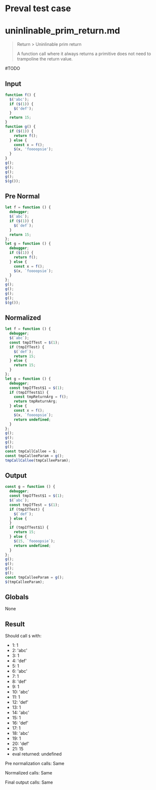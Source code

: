 # Preval test case

# uninlinable_prim_return.md

> Return > Uninlinable prim return
>
> A function call where it always returns a primitive does not need to trampoline the return value.

#TODO

## Input

`````js filename=intro
function f() {
  $('abc');
  if ($(1)) {
    $('def');
  }
  return 15;
}
function g() {
  if ($(1)) {
    return f();
  } else {
    const x = f();
    $(x, 'foooopsie');
  }
}
g();
g();
g();
g();
$(g());
`````

## Pre Normal

`````js filename=intro
let f = function () {
  debugger;
  $(`abc`);
  if ($(1)) {
    $(`def`);
  }
  return 15;
};
let g = function () {
  debugger;
  if ($(1)) {
    return f();
  } else {
    const x = f();
    $(x, `foooopsie`);
  }
};
g();
g();
g();
g();
$(g());
`````

## Normalized

`````js filename=intro
let f = function () {
  debugger;
  $(`abc`);
  const tmpIfTest = $(1);
  if (tmpIfTest) {
    $(`def`);
    return 15;
  } else {
    return 15;
  }
};
let g = function () {
  debugger;
  const tmpIfTest$1 = $(1);
  if (tmpIfTest$1) {
    const tmpReturnArg = f();
    return tmpReturnArg;
  } else {
    const x = f();
    $(x, `foooopsie`);
    return undefined;
  }
};
g();
g();
g();
g();
const tmpCallCallee = $;
const tmpCalleeParam = g();
tmpCallCallee(tmpCalleeParam);
`````

## Output

`````js filename=intro
const g = function () {
  debugger;
  const tmpIfTest$1 = $(1);
  $(`abc`);
  const tmpIfTest = $(1);
  if (tmpIfTest) {
    $(`def`);
  } else {
  }
  if (tmpIfTest$1) {
    return 15;
  } else {
    $(15, `foooopsie`);
    return undefined;
  }
};
g();
g();
g();
g();
const tmpCalleeParam = g();
$(tmpCalleeParam);
`````

## Globals

None

## Result

Should call `$` with:
 - 1: 1
 - 2: 'abc'
 - 3: 1
 - 4: 'def'
 - 5: 1
 - 6: 'abc'
 - 7: 1
 - 8: 'def'
 - 9: 1
 - 10: 'abc'
 - 11: 1
 - 12: 'def'
 - 13: 1
 - 14: 'abc'
 - 15: 1
 - 16: 'def'
 - 17: 1
 - 18: 'abc'
 - 19: 1
 - 20: 'def'
 - 21: 15
 - eval returned: undefined

Pre normalization calls: Same

Normalized calls: Same

Final output calls: Same
